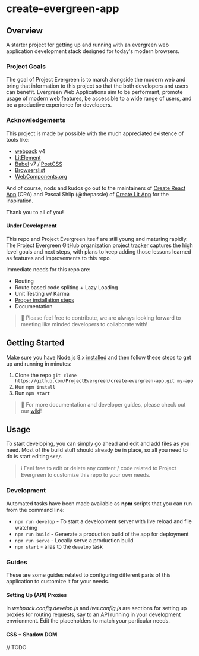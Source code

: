 # create-evergreen-app

## Overview
A starter project for getting up and running with an evergreen web application development stack designed for today's modern browsers.  

### Project Goals
The goal of Project Evergreen is to march alongside the modern web and bring that information to this project so that the both developers and users can benefit.  Evergreen Web Applications aim to be performant, promote usage of modern web features, be accessible to a wide range of users, and be a productive experience for developers.

### Acknowledgements
This project is made by possible with the much appreciated existence of tools like:
- [webpack](https://webpack.js.org/) v4
- [LitElement](https://github.com/Polymer/lit-element)
- [Babel](https://babeljs.io/) v7 / [PostCSS](https://github.com/postcss/postcss)
- [Browserslist](https://github.com/browserslist/browserslist)
- [WebComponents.org](https://www.webcomponents.org/)

And of course, nods and kudos go out to the maintainers of [Create React App](https://github.com/facebook/create-react-app) (CRA) and Pascal Shlip (@thepassle) of [Create Lit App](https://github.com/thepassle/create-lit-app) for the inspiration.

Thank you to all of you!

#### Under Development
This repo and Project Evergreen itself are still young and maturing rapidly.  The Project Evergreen GitHub organization [project tracker](https://github.com/ProjectEvergreen/project-evergreen/projects) captures the high level goals and next steps, with plans to keep adding those lessons learned as features and improvements to this repo. 

Immediate needs for this repo are:
- Routing 
- Route based code spliting + Lazy Loading 
- Unit Testing w/ Karma
- [Proper installation steps]()
- Documentation

> 🙏 Please feel free to contribute, we are always looking forward to meeting like minded developers to collaborate with!

## Getting Started
Make sure you have Node.js 8.x [installed]() and then follow these steps to get up and running in minutes:
1. Clone the repo `git clone https://github.com/ProjectEvergreen/create-evergreen-app.git my-app`
1. Run `npm install`
1. Run `npm start`

> 📖 For more documentation and developer guides,  please check out our [wiki](https://github.com/ProjectEvergreen/project-evergreen/wiki)!


## Usage
To start developing, you can simply go ahead and edit and add files as you need.  Most of the build stuff should already be in place, so all you need to do is start editing `src/`.  

> ℹ️ Feel free to edit or delete any content / code related to Project Evergreen to customize this repo to your own needs.

### Development
Automated tasks have been made available as **npm** scripts that you can run from the command line:
- `npm run develop` - To start a development server with live reload and file watching
- `npm run build` - Generate a production build of the app for deployment
- `npm run serve` - Locally serve a production build
- `npm start` - alias to the `develop` task

### Guides
These are some guides related to configuring different parts of this application to customize it for your needs.

#### Setting Up (API) Proxies
In _webpack.config.develop.js_ and _lws.config.js_ are sections for setting up proxies for routing requests, say to an API running in your development envrionment.  Edit the placeholders to match your particular needs.

#### CSS + Shadow DOM
// TODO
